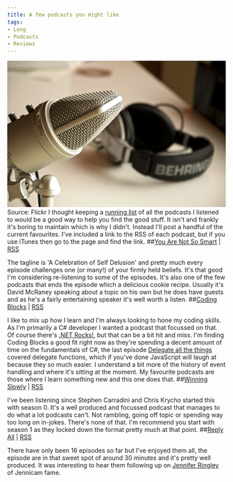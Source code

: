 ```yaml
---
title: A few podcasts you might like
tags:
- Long
- Podcasts
- Reviews
---
```


![Source: Flickr](/images/static_52001c0be4b09bc7c9f838c9_52224ed3e4b0ba9919a3e0e1_550f45dae4b0c3aa90e02351_1427064287146__img.jpg) Source: Flickr 
I thought keeping a 
[running list](http://mttmccb.net/blog/2013/podcasts-playlist?rq=podcast) of all the podcasts I listened to would be a good way to help you find the 
good stuff. It isn't and frankly it's boring to maintain which is why I didn't. Instead I'll post a handful of the current favourites. 
I've included a link to the RSS of each podcast, but if you use iTunes then go to the page and find the link. 
##[You Are Not So Smart](http://youarenotsosmart.com) | 
[RSS](http://youarenotsosmart.libsyn.com/rss)
 
The tagline is 'A Celebration of Self Delusion' and pretty much every episode challenges one (or many!) of your firmly held beliefs. It's that good I'm considering re-listening to some of the episodes. It's also one of the few podcasts that ends the episode which a delicious cookie recipe. Usually it's David McRaney speaking about a topic on his own but he does have guests and as he's a fairly entertaining speaker it's well worth a listen. 
##[Coding Blocks](http://www.codingblocks.net) | 
[RSS](http://www.codingblocks.net/feed/podcast/)
 
I like to mix up how I learn and I'm always looking to hone my coding skills. As I'm primarily a C# developer I wanted a podcast that focussed on that. Of course there's 
[.NET Rocks!](http://www.dotnetrocks.com), but that can be a bit hit and miss. I'm finding Coding Blocks a good fit right now as they're spending a decent amount of time on the fundamentals of C#, the last episode 
[Delegate all the things](http://www.codingblocks.net/podcast/delegate-all-the-things/) covered delegate functions, which if you've done JavaScript will laugh at because they so much easier. I understand a bit more of the history of event handling and where it's sitting at the moment. My favourite podcasts are those where I learn something new and this one does that. 
##[Winning Slowly](http://www.winningslowly.org) | 
[RSS](http://www.winningslowly.org/feed.xml)
 
I've been listening since Stephen Carradini and Chris Krycho started this with season 0. It's a well produced and focussed podcast that manages to do what a lot podcasts can't. Not rambling, going off topic or spending way too long on in-jokes. There's none of that. I'm recommend you start with season 1 as they locked down the format pretty much at that point. 
##[Reply All](http://gimletmedia.com/show/reply-all/) | 
[RSS](http://feeds.gimletmedia.com/hearreplyall)
 
There have only been 16 episodes so far but I've enjoyed them all, the episode are in that sweet spot of around 30 minutes and it's pretty well produced. It was interesting to hear them following up on 
[Jennifer Ringley](http://en.wikipedia.org/wiki/Jennifer_Ringley) of Jennicam fame.
